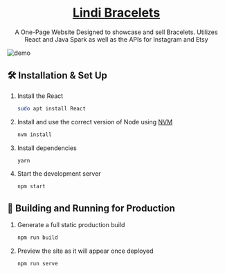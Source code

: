<h1 align="center"><a href="http://lindibracelets.com/" target="_blank"/>Lindi Bracelets</a></h1>
<p align="center">A One-Page Website Designed to showcase and sell Bracelets. Utilizes React and Java Spark as well as the APIs for Instagram and Etsy</p>

![demo](https://github.com/IliyanID/Lindi-Bracelets/blob/main/Resources/front-page.PNG?raw=true)

## 🛠 Installation & Set Up

1. Install the React

   ```sh
   sudo apt install React
   ```

2. Install and use the correct version of Node using [NVM](https://github.com/nvm-sh/nvm)

   ```sh
   nvm install
   ```

3. Install dependencies

   ```sh
   yarn
   ```

4. Start the development server

   ```sh
   npm start
   ```

## 🚀 Building and Running for Production

1. Generate a full static production build

   ```sh
   npm run build
   ```

1. Preview the site as it will appear once deployed

   ```sh
   npm run serve
   ```

